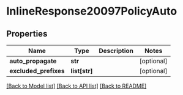 # InlineResponse20097PolicyAuto

## Properties
Name | Type | Description | Notes
------------ | ------------- | ------------- | -------------
**auto_propagate** | **str** |  | [optional] 
**excluded_prefixes** | **list[str]** |  | [optional] 

[[Back to Model list]](../README.md#documentation-for-models) [[Back to API list]](../README.md#documentation-for-api-endpoints) [[Back to README]](../README.md)

